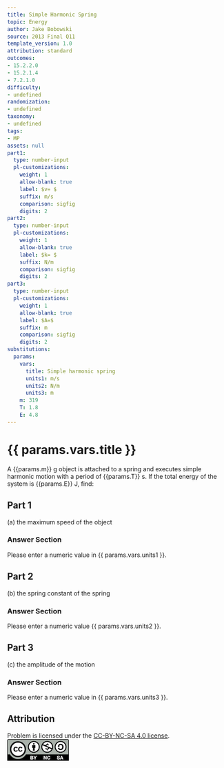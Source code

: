 ```yaml
---
title: Simple Harmonic Spring
topic: Energy
author: Jake Bobowski
source: 2013 Final Q11
template_version: 1.0
attribution: standard
outcomes:
- 15.2.2.0
- 15.2.1.4
- 7.2.1.0
difficulty:
- undefined
randomization:
- undefined
taxonomy:
- undefined
tags:
- MP
assets: null
part1:
  type: number-input
  pl-customizations:
    weight: 1
    allow-blank: true
    label: $v= $
    suffix: m/s
    comparison: sigfig
    digits: 2
part2:
  type: number-input
  pl-customizations:
    weight: 1
    allow-blank: true
    label: $k= $
    suffix: N/m
    comparison: sigfig
    digits: 2
part3:
  type: number-input
  pl-customizations:
    weight: 1
    allow-blank: true
    label: $A=$
    suffix: m
    comparison: sigfig
    digits: 2
substitutions:
  params:
    vars:
      title: Simple harmonic spring
      units1: m/s
      units2: N/m
      units3: m
    m: 319
    T: 1.8
    E: 4.8
---
```

# {{ params.vars.title }}
A {{params.m}} g object is attached to a spring and executes simple harmonic motion with a period of {{params.T}} s.
If the total energy of the system is {{params.E}} J, find:

## Part 1

(a) the maximum speed of the object

### Answer Section

Please enter a numeric value in {{ params.vars.units1 }}.

## Part 2

(b) the spring constant of the spring

### Answer Section

Please enter a numeric value {{ params.vars.units2 }}.

## Part 3

(c) the amplitude of the motion

### Answer Section

Please enter a numeric value in {{ params.vars.units3 }}.

## Attribution

Problem is licensed under the [CC-BY-NC-SA 4.0 license](https://creativecommons.org/licenses/by-nc-sa/4.0/).<br> ![The Creative Commons 4.0 license requiring attribution-BY, non-commercial-NC, and share-alike-SA license.](https://raw.githubusercontent.com/firasm/bits/master/by-nc-sa.png)